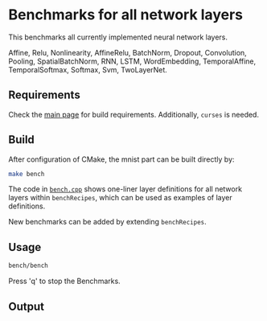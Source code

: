 # Benchmarks for all network layers
This benchmarks all currently implemented neural network layers.

Affine, Relu, Nonlinearity, AffineRelu, BatchNorm, Dropout, Convolution, Pooling,
SpatialBatchNorm, RNN, LSTM, WordEmbedding, TemporalAffine, TemporalSoftmax, Softmax, Svm, TwoLayerNet.

## Requirements
Check the [main page](../../..) for build requirements. Additionally, `curses` is needed.

## Build
After configuration of CMake, the mnist part can be built directly by:
```bash
make bench
```
The code in [`bench.cpp`](bench.cpp) shows one-liner layer definitions for all network layers within `benchRecipes`, which can be used as examples of layer definitions.

New benchmarks can be added by extending `benchRecipes`.
## Usage
```bash
bench/bench
```
Press 'q' to stop the Benchmarks.

## Output
```bash

```
